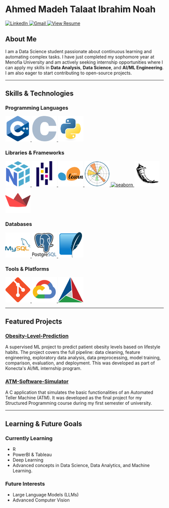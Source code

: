 # Ahmed Madeh Talaat Ibrahim Noah

<p>
  <a href="https://www.linkedin.com/in/ahmed-madeh-noah/" target="_blank">
    <img src="https://img.shields.io/badge/LinkedIn-0077B5?style=for-the-badge&logo=linkedin&logoColor=white" alt="LinkedIn" width="130" height="40">
  </a>
  <a href="mailto:ahmed.madeh.noah@gmail.com">
    <img src="https://img.shields.io/badge/Gmail-D14836?style=for-the-badge&logo=gmail&logoColor=white" alt="Gmail" width="124" height="40">
  </a>
  <a href="https://github.com/Ahmed-Madeh-Noah/Ahmed-Madeh-Noah/blob/main/Ahmed_Noah_Resume.pdf" target="_blank">
    <img src="https://img.shields.io/badge/View-Resume-brightgreen?style=for-the-badge&logo=read-the-docs&logoColor=white" alt="View Resume" width="215" height="40">
  </a>
</p>

## About Me

I am a Data Science student passionate about continuous learning and automating complex tasks. I have just completed my
sophomore year at Menofia University and am actively seeking internship opportunities where I can apply my skills in
**Data Analysis**, **Data Science**, and **AI/ML Engineering**. I am also eager to start contributing to open-source
projects.

---

## Skills & Technologies

### Programming Languages

<p>
  <a href="https://www.cplusplus.com/" target="_blank" rel="noreferrer"> <img src="https://raw.githubusercontent.com/devicons/devicon/master/icons/cplusplus/cplusplus-original.svg" alt="cplusplus" width="80" height="80"/> </a>
  <a href="https://www.cprogramming.com/" target="_blank" rel="noreferrer"> <img src="https://raw.githubusercontent.com/devicons/devicon/master/icons/c/c-original.svg" alt="c" width="80" height="80"/> </a>
  <a href="https://www.python.org" target="_blank" rel="noreferrer"> <img src="https://raw.githubusercontent.com/devicons/devicon/master/icons/python/python-original.svg" alt="python" width="80" height="80"/> </a>
</p>

### Libraries & Frameworks

<p>
  <a href="https://numpy.org/" target="_blank" rel="noreferrer"> <img src="https://raw.githubusercontent.com/devicons/devicon/master/icons/numpy/numpy-original.svg" alt="numpy" width="80" height="80"/> </a>
  <a href="https://pandas.pydata.org/" target="_blank" rel="noreferrer"> <img src="https://raw.githubusercontent.com/devicons/devicon/master/icons/pandas/pandas-original.svg" alt="pandas" width="80" height="80"/> </a>
  <a href="https://scikit-learn.org/" target="_blank" rel="noreferrer"> <img src="https://raw.githubusercontent.com/devicons/devicon/master/icons/scikitlearn/scikitlearn-original.svg" alt="scikit-learn" width="80" height="80"/> </a>
  <a href="https://matplotlib.org/" target="_blank" rel="noreferrer"> <img src="https://raw.githubusercontent.com/devicons/devicon/master/icons/matplotlib/matplotlib-original.svg" alt="matplotlib" width="80" height="80"/> </a>
  <a href="https://seaborn.pydata.org/" target="_blank" rel="noreferrer"> <img src="https://raw.githubusercontent.com/mwaskom/seaborn/master/doc/_static/logo-mark-lightbg.svg" alt="seaborn" width="80" height="80"/> </a>
  <a href="https://flask.palletsprojects.com/" target="_blank" rel="noreferrer"> <img src="https://raw.githubusercontent.com/devicons/devicon/master/icons/flask/flask-original.svg" alt="flask" width="80" height="80"/> </a>
  <a href="https://streamlit.io/" target="_blank" rel="noreferrer"> <img src="https://raw.githubusercontent.com/devicons/devicon/master/icons/streamlit/streamlit-original.svg" alt="streamlit" width="80" height="80"/> </a>
</p>

### Databases

<p>
  <a href="https://www.mysql.com/" target="_blank" rel="noreferrer"> <img src="https://raw.githubusercontent.com/devicons/devicon/master/icons/mysql/mysql-original-wordmark.svg" alt="mysql" width="80" height="80"/> </a>
  <a href="https://www.postgresql.org" target="_blank" rel="noreferrer"> <img src="https://raw.githubusercontent.com/devicons/devicon/master/icons/postgresql/postgresql-original-wordmark.svg" alt="postgresql" width="80" height="80"/> </a>
  <a href="https://www.sqlite.org/" target="_blank" rel="noreferrer"> <img src="https://raw.githubusercontent.com/devicons/devicon/master/icons/sqlite/sqlite-original.svg" alt="sqlite" width="80" height="80"/> </a>
</p>

### Tools & Platforms

<p>
  <a href="https://git-scm.com/" target="_blank" rel="noreferrer"> <img src="https://raw.githubusercontent.com/devicons/devicon/master/icons/git/git-original.svg" alt="git" width="80" height="80"/> </a>
  <a href="https://cloud.google.com/" target="_blank" rel="noreferrer"> <img src="https://raw.githubusercontent.com/devicons/devicon/master/icons/googlecloud/googlecloud-original.svg" alt="gcp" width="80" height="80"/> </a>
  <a href="https://cmake.org/" target="_blank" rel="noreferrer"> <img src="https://raw.githubusercontent.com/devicons/devicon/master/icons/cmake/cmake-original.svg" alt="cmake" width="80" height="80"/> </a>
</p>

---

## Featured Projects

### [Obesity-Level-Prediction](https://github.com/Ahmed-Madeh-Noah/Obesity-Level-Prediction)

A supervised ML project to predict patient obesity levels based on lifestyle habits. The project covers the full
pipeline: data cleaning, feature engineering, exploratory data analysis, data preprocessing, model training, comparison,
evaluation, and deployment. This was developed as part of Konecta's AI/ML internship program.

### [ATM-Software-Simulator](https://github.com/Ahmed-Madeh-Noah/ATM-Software-Simulator)

A C application that simulates the basic functionalities of an Automated Teller Machine (ATM). It was developed as the
final project for my Structured Programming course during my first semester of university.

---

## Learning & Future Goals

### Currently Learning

* R
* PowerBI & Tableau
* Deep Learning
* Advanced concepts in Data Science, Data Analytics, and Machine Learning.

### Future Interests

* Large Language Models (LLMs)
* Advanced Computer Vision
